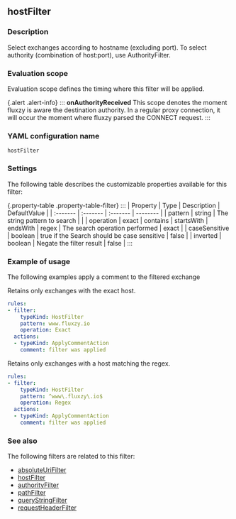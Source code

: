 ## hostFilter

### Description

Select exchanges according to hostname (excluding port). To select authority (combination of host:port), use <goto>AuthorityFilter</goto>.

### Evaluation scope

Evaluation scope defines the timing where this filter will be applied. 

{.alert .alert-info}
:::
**onAuthorityReceived** This scope denotes the moment fluxzy is aware the destination authority. In a regular proxy connection, it will occur the moment where fluxzy parsed the CONNECT request.
:::

### YAML configuration name

    hostFilter

### Settings

The following table describes the customizable properties available for this filter: 

{.property-table .property-table-filter}
:::
| Property | Type | Description | DefaultValue |
| :------- | :------- | :------- | -------- |
| pattern | string | The string pattern to search |  |
| operation | exact \| contains \| startsWith \| endsWith \| regex | The search operation performed | exact |
| caseSensitive | boolean | true if the Search should be case sensitive | false |
| inverted | boolean | Negate the filter result | false |
:::

### Example of usage

The following examples apply a comment to the filtered exchange

Retains only exchanges with the exact host.

```yaml
rules:
- filter:
    typeKind: HostFilter
    pattern: www.fluxzy.io
    operation: Exact
  actions:
  - typeKind: ApplyCommentAction
    comment: filter was applied
```


Retains only exchanges with a host matching the regex.

```yaml
rules:
- filter:
    typeKind: HostFilter
    pattern: ^www\.fluxzy\.io$
    operation: Regex
  actions:
  - typeKind: ApplyCommentAction
    comment: filter was applied
```


### See also

The following filters are related to this filter: 

 - [absoluteUriFilter](absoluteUriFilter)
 - [hostFilter](hostFilter)
 - [authorityFilter](authorityFilter)
 - [pathFilter](pathFilter)
 - [queryStringFilter](queryStringFilter)
 - [requestHeaderFilter](requestHeaderFilter)


